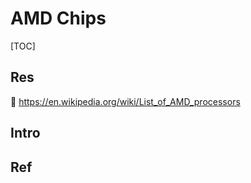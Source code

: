 # AMD Chips

[TOC]



## Res
🔗 https://en.wikipedia.org/wiki/List_of_AMD_processors



## Intro


## Ref


